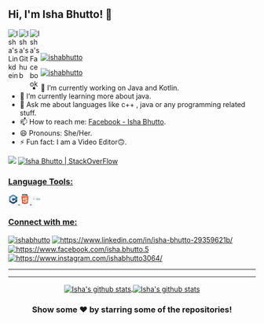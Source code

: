 ## Hi, I'm Isha Bhutto! 👋

<a href="https://linkedin.com/in/isha-bhutto-29359621b/">
  <img align="left" alt="Isha's Linkdein" width="22px" src="https://cdn.jsdelivr.net/npm/simple-icons@v3/icons/linkedin.svg" />
</a>
<a href="https://github.com/ishabhutto">
  <img align="left" alt="Isha's Github" width="22px" src="https://cdn.jsdelivr.net/npm/simple-icons@v3/icons/github.svg" />
</a>
<a href="https://www.facebook.com/isha.bhutto.5/">
  <img align="left" alt="Isha's Facebook" width="22px" src="https://cdn.jsdelivr.net/npm/simple-icons@v3/icons/facebook.svg" />
</a>

<br/>
<br/>


<p align="left"> <a href="https://github.com/ryo-ma/github-profile-trophy"><img src="https://github-profile-trophy.vercel.app/?username=ishabhutto" alt="ishabhutto" /></a> </p>

<p align="left"> <a href="https://twitter.com/ishabhutto" target="blank"><img src="https://img.shields.io/twitter/follow/ishabhutto?logo=twitter&style=for-the-badge" alt="ishabhutto" /></a> </p>

- 🔭 I’m currently working on Java and Kotlin.
- 🌱 I’m currently learning more about java.
- 💬 Ask me about languages like c++ , java or any programming related stuff.
- 📫 How to reach me: [Facebook - Isha Bhutto](https://www.facebook.com/isha.bhutto.5/).
- 😄 Pronouns: She/Her.
- ⚡ Fun fact: I am a Video Editor🙃.

![](https://komarev.com/ghpvc/?username=ishabhutto&color=blueviolet&label=Profile+Views)
<a href="https://stackoverflow.com/users/16891040/isha-bhutto" target="_blank">
<img alt="Isha Bhutto | StackOverFlow"  src="https://img.shields.io/badge/Stack_Overflow-FE7A16?style=for-the-badge&logo=stack-overflow&logoColor=white" />


 <h3 align="left">Language Tools:</h3> 

<code><img height="20" src="https://raw.githubusercontent.com/github/explore/80688e429a7d4ef2fca1e82350fe8e3517d3494d/topics/cpp/cpp.png"></code> 
<code><img height="20" src="https://raw.githubusercontent.com/github/explore/80688e429a7d4ef2fca1e82350fe8e3517d3494d/topics/html/html.png"></code> 
<code><img height="20" src="https://raw.githubusercontent.com/github/explore/80688e429a7d4ef2fca1e82350fe8e3517d3494d/topics/java/java.png"></code> 


  <h3 align="left">Connect with me:</h3>
<p align="left">
<a href="https://twitter.com/ishabhutto" target="blank"><img align="center" src="https://raw.githubusercontent.com/rahuldkjain/github-profile-readme-generator/master/src/images/icons/Social/twitter.svg" alt="ishabhutto" height="30" width="40" /></a>
<a href="https://www.linkedin.com/in/isha-bhutto-29359621b/" target="blank"><img align="center" src="https://raw.githubusercontent.com/rahuldkjain/github-profile-readme-generator/master/src/images/icons/Social/linked-in-alt.svg" alt="https://www.linkedin.com/in/isha-bhutto-29359621b/" height="30" width="40" /></a>
<a href="https://www.facebook.com/isha.bhutto.5" target="blank"><img align="center" src="https://raw.githubusercontent.com/rahuldkjain/github-profile-readme-generator/master/src/images/icons/Social/facebook.svg" alt="https://www.facebook.com/isha.bhutto.5" height="30" width="40" /></a>
<a href="https://www.instagram.com/ishabhutto3064/" target="blank"><img align="center" src="https://raw.githubusercontent.com/rahuldkjain/github-profile-readme-generator/master/src/images/icons/Social/instagram.svg" alt="https://www.instagram.com/ishabhutto3064/" height="30" width="40" /></a>
</a>
<hr>
</p>


<hr>
<center>
<a href="https://github.com/ishabhutto">
 <img align="center" src="https://github-readme-stats.vercel.app/api?username=ishabhutto&show_icons=true&theme=dark&line_height=40" alt="Isha's github stats"/>
 <img align="center" src="https://github-readme-stats.vercel.app/api/top-langs/?username=ishabhutto&langs_count=5&theme=dark" alt="Isha's github stats"/>
</a>


  
<div align="center">

### Show some ❤️ by starring some of the repositories!

</div>
